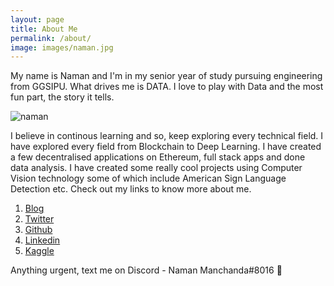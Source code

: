 ```yaml
---
layout: page
title: About Me
permalink: /about/
image: images/naman.jpg
---
```


<!-- This website is powered by **[fastpages](https://github.com/fastai/fastpages)** [^1]. -->
My name is Naman and I'm in my senior year of study pursuing engineering from GGSIPU. What drives me is DATA. I love to play with Data and the most fun part, the story it tells.

![naman](image)

I believe in continous learning and so, keep exploring every technical field. I have explored every field from Blockchain to Deep Learning. I have created a few decentralised applications on Ethereum, full stack apps and done data analysis. I have created some really cool projects using Computer Vision technology some of which include American Sign Language Detection etc. Check out my links to know more about me.

1. [Blog](http://namanmanchanda.substack.com)
2. [Twitter](https://twitter.com/NamanManchanda2)
3. [Github](https://github.com/namanmanchanda09)
4. [Linkedin](https://www.linkedin.com/in/naman-manchanda-1b0948144/)
5. [Kaggle](https://www.kaggle.com/namanmanchanda)

Anything urgent, text me on Discord - Naman Manchanda#8016 🙂






<!-- [^1]:a blogging platform that natively supports Jupyter notebooks in addition to other formats. -->
